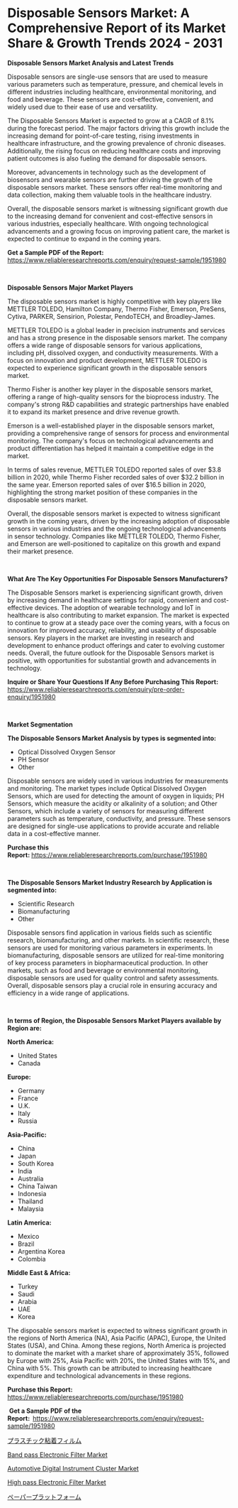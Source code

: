 <p><h1>Disposable Sensors Market: A Comprehensive Report of its Market Share & Growth Trends 2024 - 2031</h1></p><p><strong>Disposable Sensors Market Analysis and Latest Trends</strong></p>
<p><p>Disposable sensors are single-use sensors that are used to measure various parameters such as temperature, pressure, and chemical levels in different industries including healthcare, environmental monitoring, and food and beverage. These sensors are cost-effective, convenient, and widely used due to their ease of use and versatility.</p><p>The Disposable Sensors Market is expected to grow at a CAGR of 8.1% during the forecast period. The major factors driving this growth include the increasing demand for point-of-care testing, rising investments in healthcare infrastructure, and the growing prevalence of chronic diseases. Additionally, the rising focus on reducing healthcare costs and improving patient outcomes is also fueling the demand for disposable sensors.</p><p>Moreover, advancements in technology such as the development of biosensors and wearable sensors are further driving the growth of the disposable sensors market. These sensors offer real-time monitoring and data collection, making them valuable tools in the healthcare industry.</p><p>Overall, the disposable sensors market is witnessing significant growth due to the increasing demand for convenient and cost-effective sensors in various industries, especially healthcare. With ongoing technological advancements and a growing focus on improving patient care, the market is expected to continue to expand in the coming years.</p></p>
<p><strong>Get a Sample PDF of the Report:&nbsp;</strong> <a href="https://www.reliableresearchreports.com/enquiry/request-sample/1951980">https://www.reliableresearchreports.com/enquiry/request-sample/1951980</a></p>
<p>&nbsp;</p>
<p><strong>Disposable Sensors Major Market Players</strong></p>
<p><p>The disposable sensors market is highly competitive with key players like METTLER TOLEDO, Hamilton Company, Thermo Fisher, Emerson, PreSens, Cytiva, PARKER, Sensirion, Polestar, PendoTECH, and Broadley-James. </p><p>METTLER TOLEDO is a global leader in precision instruments and services and has a strong presence in the disposable sensors market. The company offers a wide range of disposable sensors for various applications, including pH, dissolved oxygen, and conductivity measurements. With a focus on innovation and product development, METTLER TOLEDO is expected to experience significant growth in the disposable sensors market.</p><p>Thermo Fisher is another key player in the disposable sensors market, offering a range of high-quality sensors for the bioprocess industry. The company's strong R&D capabilities and strategic partnerships have enabled it to expand its market presence and drive revenue growth.</p><p>Emerson is a well-established player in the disposable sensors market, providing a comprehensive range of sensors for process and environmental monitoring. The company's focus on technological advancements and product differentiation has helped it maintain a competitive edge in the market.</p><p>In terms of sales revenue, METTLER TOLEDO reported sales of over $3.8 billion in 2020, while Thermo Fisher recorded sales of over $32.2 billion in the same year. Emerson reported sales of over $16.5 billion in 2020, highlighting the strong market position of these companies in the disposable sensors market.</p><p>Overall, the disposable sensors market is expected to witness significant growth in the coming years, driven by the increasing adoption of disposable sensors in various industries and the ongoing technological advancements in sensor technology. Companies like METTLER TOLEDO, Thermo Fisher, and Emerson are well-positioned to capitalize on this growth and expand their market presence.</p></p>
<p>&nbsp;</p>
<p><strong>What Are The Key Opportunities For Disposable Sensors Manufacturers?</strong></p>
<p><p>The Disposable Sensors market is experiencing significant growth, driven by increasing demand in healthcare settings for rapid, convenient and cost-effective devices. The adoption of wearable technology and IoT in healthcare is also contributing to market expansion. The market is expected to continue to grow at a steady pace over the coming years, with a focus on innovation for improved accuracy, reliability, and usability of disposable sensors. Key players in the market are investing in research and development to enhance product offerings and cater to evolving customer needs. Overall, the future outlook for the Disposable Sensors market is positive, with opportunities for substantial growth and advancements in technology.</p></p>
<p><strong>Inquire or Share Your Questions If Any Before Purchasing This Report:</strong> <a href="https://www.reliableresearchreports.com/enquiry/pre-order-enquiry/1951980">https://www.reliableresearchreports.com/enquiry/pre-order-enquiry/1951980</a></p>
<p>&nbsp;</p>
<p><strong>Market Segmentation</strong></p>
<p><strong>The Disposable Sensors Market Analysis by types is segmented into:</strong></p>
<p><ul><li>Optical Dissolved Oxygen Sensor</li><li>PH Sensor</li><li>Other</li></ul></p>
<p><p>Disposable sensors are widely used in various industries for measurements and monitoring. The market types include Optical Dissolved Oxygen Sensors, which are used for detecting the amount of oxygen in liquids; PH Sensors, which measure the acidity or alkalinity of a solution; and Other Sensors, which include a variety of sensors for measuring different parameters such as temperature, conductivity, and pressure. These sensors are designed for single-use applications to provide accurate and reliable data in a cost-effective manner.</p></p>
<p><strong>Purchase this Report:&nbsp;</strong><a href="https://www.reliableresearchreports.com/purchase/1951980">https://www.reliableresearchreports.com/purchase/1951980</a></p>
<p>&nbsp;</p>
<p><strong>The Disposable Sensors Market Industry Research by Application is segmented into:</strong></p>
<p><ul><li>Scientific Research</li><li>Biomanufacturing</li><li>Other</li></ul></p>
<p><p>Disposable sensors find application in various fields such as scientific research, biomanufacturing, and other markets. In scientific research, these sensors are used for monitoring various parameters in experiments. In biomanufacturing, disposable sensors are utilized for real-time monitoring of key process parameters in biopharmaceutical production. In other markets, such as food and beverage or environmental monitoring, disposable sensors are used for quality control and safety assessments. Overall, disposable sensors play a crucial role in ensuring accuracy and efficiency in a wide range of applications.</p></p>
<p>&nbsp;</p>
<p><strong>In terms of Region, the Disposable Sensors Market Players available by Region are:</strong></p>
<p>
    <p> <strong> North America: </strong>
        <ul>
            <li>United States</li>
            <li>Canada</li>
        </ul>
        </p> 
    <p> <strong> Europe: </strong>
        <ul>
            <li>Germany</li>
            <li>France</li>
            <li>U.K.</li>
            <li>Italy</li>
            <li>Russia</li>
        </ul>
        </p> 
    <p> <strong> Asia-Pacific: </strong>
        <ul>
            <li>China</li>
            <li>Japan</li>
            <li>South Korea</li>
            <li>India</li>
            <li>Australia</li>
            <li>China Taiwan</li>
            <li>Indonesia</li>
            <li>Thailand</li>
            <li>Malaysia</li>
        </ul>
        </p> 
    <p> <strong> Latin America: </strong>
        <ul>
            <li>Mexico</li>
            <li>Brazil</li>
            <li>Argentina Korea</li>
            <li>Colombia</li>
        </ul>
        </p> 
    <p> <strong> Middle East & Africa: </strong>
        <ul>
            <li>Turkey</li>
            <li>Saudi</li>
            <li>Arabia</li>
            <li>UAE</li>
            <li>Korea</li>
        </ul>
    </p>
    </p>
<p><p>The disposable sensors market is expected to witness significant growth in the regions of North America (NA), Asia Pacific (APAC), Europe, the United States (USA), and China. Among these regions, North America is projected to dominate the market with a market share of approximately 35%, followed by Europe with 25%, Asia Pacific with 20%, the United States with 15%, and China with 5%. This growth can be attributed to increasing healthcare expenditure and technological advancements in these regions.</p></p>
<p><strong>Purchase this Report: </strong><a href="https://www.reliableresearchreports.com/purchase/1951980">https://www.reliableresearchreports.com/purchase/1951980</a></p>
<p>&nbsp;<strong>Get a Sample PDF of the Report:&nbsp;&nbsp;</strong><a href="https://www.reliableresearchreports.com/enquiry/request-sample/1951980">https://www.reliableresearchreports.com/enquiry/request-sample/1951980</a></p>
<p><strong></strong></p>
<p><p><a href="https://github.com/pepo3k/Market-Research-Report-List-1/blob/main/877132311115.md">プラスチック粘着フィルム</a></p><p><a href="https://github.com/gamblestampleyjenny50m5sl6/Market-Research-Report-List-2/blob/main/band-pass-electronic-filter-market.md">Band pass Electronic Filter Market</a></p><p><a href="https://issuu.com/reportprime-2/docs/automotive-digital-instrument-cluster-market-size-">Automotive Digital Instrument Cluster Market</a></p><p><a href="https://github.com/nicholepatriciadoylenwnrjr0/Market-Research-Report-List-1/blob/main/high-pass-electronic-filter-market.md">High pass Electronic Filter Market</a></p><p><a href="https://github.com/vhemk0794148/Market-Research-Report-List-1/blob/main/949368211114.md">ペーパープラットフォーム</a></p></p>